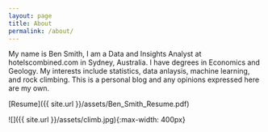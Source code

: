 ```yaml
---
layout: page
title: About
permalink: /about/
---
```


My name is Ben Smith, I am a Data and Insights Analyst at hotelscombined.com in Sydney, Australia. I have degrees in Economics and Geology. My interests include statistics, data anlaysis, machine learning, and rock climbing. This is a personal blog and any opinions expressed here are my own.

[Resume]({{ site.url }}/assets/Ben_Smith_Resume.pdf)

![]({{ site.url }}/assets/climb.jpg){:max-width:  400px}

